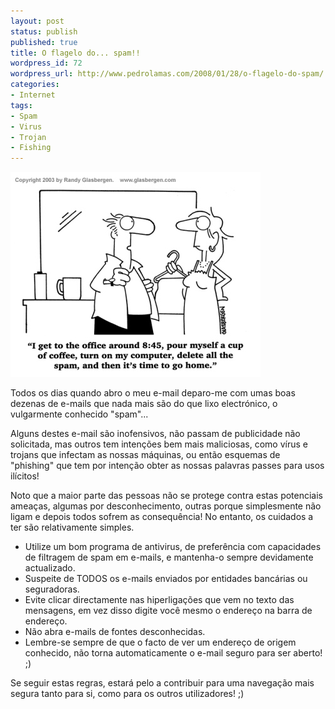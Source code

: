 ```yaml
---
layout: post
status: publish
published: true
title: O flagelo do... spam!!
wordpress_id: 72
wordpress_url: http://www.pedrolamas.com/2008/01/28/o-flagelo-do-spam/
categories:
- Internet
tags:
- Spam
- Virus
- Trojan
- Fishing
---
```

![Spam](wp-content/uploads/2008/01/spam.jpg)

Todos os dias quando abro o meu e-mail deparo-me com umas boas dezenas de e-mails que nada mais são do que lixo electrónico, o vulgarmente conhecido "spam"...

Alguns destes e-mail são inofensivos, não passam de publicidade não solicitada, mas outros tem intenções bem mais maliciosas, como vírus e trojans que infectam as nossas máquinas, ou então esquemas de "phishing" que tem por intenção obter as nossas palavras passes para usos ilícitos!

Noto que a maior parte das pessoas não se protege contra estas potenciais ameaças, algumas por desconhecimento, outras porque simplesmente não ligam e depois todos sofrem as consequência! No entanto, os cuidados a ter são relativamente simples.

-   Utilize um bom programa de antivirus, de preferência com capacidades de filtragem de spam em e-mails, e mantenha-o sempre devidamente actualizado.
-   Suspeite de TODOS os e-mails enviados por entidades bancárias ou seguradoras.
-   Evite clicar directamente nas hiperligações que vem no texto das mensagens, em vez disso digite você mesmo o endereço na barra de endereço.
-   Não abra e-mails de fontes desconhecidas.
-   Lembre-se sempre de que o facto de ver um endereço de origem conhecido, não torna automaticamente o e-mail seguro para ser aberto! ;)

Se seguir estas regras, estará pelo a contribuir para uma navegação mais segura tanto para si, como para os outros utilizadores! ;)
